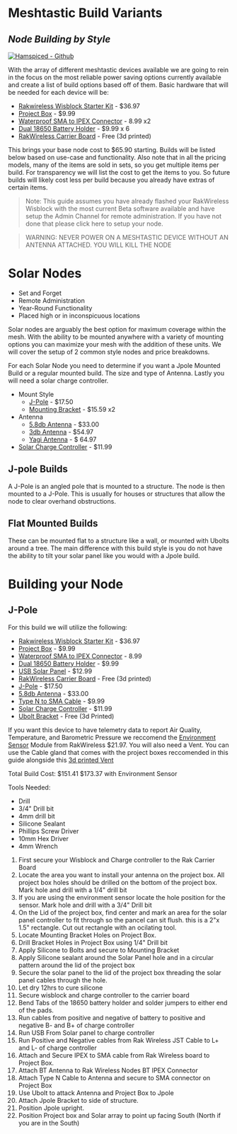 # Meshtastic Build Variants
## _Node Building by Style_

[![Hamspiced - Github](https://img.shields.io/badge/Hamspiced-Github-2ea44f)](https://github.com/hamspiced)


With the array of different meshtastic devices available we are going to rein in the focus on the most reliable power saving options currently available and create a list of build options based off of them.  Basic hardware that will be needed for each device will be:

- [Rakwireless Wisblock Starter Kit] - $36.97
- [Project Box] - $9.99
- [Waterproof SMA to IPEX Connector] - 8.99 x2
- [Dual 18650 Battery Holder] - $9.99 x 6
- [RakWireless Carrier Board] - Free (3d printed)

This brings your base node cost to $65.90 starting.   Builds will be listed below based on use-case and functionality.  Also note that in all the pricing models, many of the items are sold in sets, so you get multiple items per build.  For transparency we will list the cost to get the items to you.  So future builds will likely cost less per build because you already have extras of certain items.

>Note:  This guide assumes you have already flashed your RakWireless Wisblock with the most current Beta software available and have setup the Admin Channel for remote administration.  If you have not done that please click here to setup your node.  

>WARNING: NEVER POWER ON A MESHTASTIC DEVICE WITHOUT AN ANTENNA ATTACHED. YOU WILL KILL THE NODE

# Solar Nodes

- Set and Forget
- Remote Administration
- Year-Round Functionality
- Placed high or in inconspicuous locations


Solar nodes are arguably the best option for maximum coverage within the mesh.  With the ability to be mounted anywhere with a variety of mounting options you can maximize your mesh with the addition of these units.  We will cover the setup of 2 common style nodes and price breakdowns.

For each Solar Node you need to determine if you want a Jpole Mounted Build or a regular mounted build.  The size and type of Antenna.  Lastly you will need a solar charge controller.
- Mount Style 
  - [J-Pole] - $17.50
  - [Mounting Bracket] - $15.59 x2
- Antenna
  - [5.8db Antenna] - $33.00
  - [3db Antenna] - $54.97
  - [Yagi Antenna] - $ 64.97
- [Solar Charge Controller] - $11.99


## J-pole Builds
   
A J-Pole is an angled pole that is mounted to a structure.  The node is then mounted to a J-Pole.  This is usually for houses or structures that allow the node to clear overhand obstructions.
   
## Flat Mounted Builds
   
These can be mounted flat to a structure like a wall, or mounted with Ubolts around a tree.  The main difference with this build style is you do not have the ability to tilt your solar panel like you would with a Jpole build.
   
# Building your Node
  
## J-Pole
   
For this build we will utilize the following:
- [Rakwireless Wisblock Starter Kit] - $36.97
- [Project Box] - $9.99
- [Waterproof SMA to IPEX Connector] - 8.99
- [Dual 18650 Battery Holder] - $9.99 
- [USB Solar Panel] - $12.99
- [RakWireless Carrier Board] - Free (3d printed)
- [J-Pole] - $17.50
- [5.8db Antenna] - $33.00
- [Type N to SMA Cable] - $9.99 
- [Solar Charge Controller] - $11.99
- [Ubolt Bracket] - Free (3d Printed)

If you want this device to have telemetry data to report Air Quality, Temperature, and Barometric Pressure we reccomend the [Environment Sensor] Module from RakWireless $21.97.  You will also need a Vent.  You can use the Cable gland that comes with the project boxes reccomended in this guide alongside this [3d printed Vent]

Total Build Cost: $151.41 $173.37 with Environment Sensor

Tools Needed:

- Drill
- 3/4" Drill bit
- 4mm drill bit
- Silicone Sealant
- Phillips Screw Driver
- 10mm Hex Driver
- 4mm Wrench

1. First secure your Wisblock and Charge controller to the Rak Carrier Board
2. Locate the area you want to install your antenna on the project box.  All project box holes should be drilled on the bottom of the project box.  Mark hole and drill with a 1/4" drill bit
3. If you are using the environment sensor locate the hole position for the sensor.  Mark hole and drill with a 3/4" Drill bit
4. On the Lid of the project box, find center and mark an area for the solar panel controller to fit through so the pancel can sit flush.  this is a 2"x 1.5" rectangle.  Cut out rectangle with an ocilating tool.
5. Locate Mounting Bracket Holes on Project Box.  
6. Drill Bracket Holes in Project Box using 1/4" Drill bit
7. Apply Silicone to Bolts and secure to Mounting Bracket
6. Apply Silicone sealant around the Solar Panel hole and in a circular pattern around the lid of the project box
6. Secure the solar panel to the lid of the project box threading the solar panel cables through the hole.  
7. Let dry 12hrs to cure silicone
8. Secure wisblock and charge controller to the carrier board
9. Bend Tabs of the 18650 battery holder and solder jumpers to either end of the pads.  
10. Run cables from positive and negative of battery to positive and negative B- and B+ of charge controller
11. Run USB From Solar panel to charge controller
12. Run Positive and Negative cables from Rak Wireless JST Cable to L+ and L- of charge controller
13. Attach and Secure IPEX to SMA cable from Rak Wireless board to Project Box.  
14. Attach BT Antenna to Rak Wireless Nodes BT IPEX Connector
15. Attach Type N Cable to Antenna and secure to SMA connector on Project Box
16. Use Ubolt to attack Antenna and Project Box to Jpole
17. Attach Jpole Bracket to side of structure.
18. Position Jpole upright. 
19. Position Project box and Solar array to point up facing South (North if you are in the South)


   [5.8db Antenna]:<https://store.rokland.com/collections/802-11ah-wi-fi-halow/products/5-8-dbi-n-male-omni-outdoor-915-mhz-antenna-large-profile-32-height-for-helium-rak-miner-2-nebra-indoor-bobcat>
   [3db Antenna]:<https://store.rokland.com/collections/802-11ah-wi-fi-halow/products/3-dbi-rak-brand-fiberglass-outdoor-antenna-bracket-mount-for-rak-bobcat-sensecap>
   [Yagi Antenna]:<https://store.rokland.com/products/12-dbi-aya-9012-alfa-network-n-female-directional-yagi-outdoor-iot-915-mhz-antenna>
   [Solar Charge Controller]:<https://www.waveshare.com/solar-power-manager-d.htm>
   [USB Solar Panel]:<https://www.amazon.com/dp/B099RSLNZ4?ref=ppx_yo2ov_dt_b_product_details&th=1>
   [Mounting Bracket]:<https://www.amazon.com/dp/B0CN3DMVRR?ref=ppx_yo2ov_dt_b_product_details&th=1>
   [J-Pole]:<https://www.amazon.com/dp/B08HVV46KR?ref=ppx_yo2ov_dt_b_product_details&th=1>
   [RakWireless Carrier Board]:<https://www.thingiverse.com/thing:6504138>
   [Ubolt Bracket]:<https://www.thingiverse.com/thing:6595042>
   [Waterproof SMA to IPEX Connector]: <https://www.amazon.com/dp/B09N3JXCLF?ref=ppx_yo2ov_dt_b_product_details&th=1>
   [project box]: <https://www.amazon.com/dp/B08KY7VK8W?psc=1&ref=ppx_yo2ov_dt_b_product_details>
   [Environment Sensor]:<https://store.rokland.com/collections/sensors/products/rak-wireless-rak1906-wisblock-environment-sensor-bosch-bme680>
   [3d printed vent]:<https://www.thingiverse.com/thing:6550827>
   [Rakwireless Wisblock Starter Kit]: <https://store.rokland.com/products/rak-wireless-wisblock-meshtastic-starter-kit>
   [Dual 18650 Battery Holder]: <https://www.amazon.com/dp/B0B9XFG3P7?ref=ppx_yo2ov_dt_b_product_details&th=1>
   [Type N to SMA Cable]: <https://www.amazon.com/dp/B097GFY8LG?psc=1&ref=ppx_yo2ov_dt_b_product_details>
  